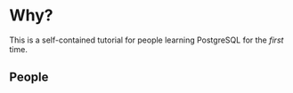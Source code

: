 # Why?



This is a self-contained tutorial for people learning
PostgreSQL for the _first_ time.

## People
